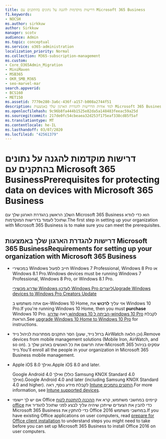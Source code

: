 ```yaml
---
title: דרישות מוקדמות להגנה על נתונים בהתקנים עם Microsoft 365 Business
f1.keywords:
- NOCSH
ms.author: sirkkuw
author: Sirkkuw
manager: scotv
audience: Admin
ms.topic: conceptual
ms.service: o365-administration
localization_priority: Normal
ms.collection: M365-subscription-management
ms.custom:
- Core_O365Admin_Migration
- MiniMaven
- MSB365
- OKR_SMB_M365
- seo-marvel-mar
search.appverid:
- BCS160
- MET150
ms.assetid: 7770e280-3a6c-436f-a157-b008a2744f51
description: למד אודות הדרישות להגדרת הארגון שלך באמצעות Microsoft 365 Business והגנה על נתוני עבודה בהתקני המשתמשים.
ms.openlocfilehash: 9c96b8fa444b1525e82da5a148483feeac59a25d
ms.sourcegitcommit: 217de0fc54cbeaea32d253f175eaf338cd85f5af
ms.translationtype: MT
ms.contentlocale: he-IL
ms.lasthandoff: 03/07/2020
ms.locfileid: "42561379"
---
```

# <a name="prerequisites-for-protecting-data-on-devices-with-microsoft-365-business"></a><span data-ttu-id="68871-103">דרישות מוקדמות להגנה על נתונים בהתקנים עם Microsoft 365 Business</span><span class="sxs-lookup"><span data-stu-id="68871-103">Prerequisites for protecting data on devices with Microsoft 365 Business</span></span>

<span data-ttu-id="68871-104">השלב הראשון בהגדרת הארגון שלך עם Microsoft 365 Business הוא כדי לוודא שתוכל לעמוד בדרישות המוקדמות.</span><span class="sxs-lookup"><span data-stu-id="68871-104">The first step in setting up your organization with Microsoft 365 Business is to make sure you can meet the prerequisites.</span></span>
  
## <a name="requirements-for-setting-up-your-organization-with-microsoft-365-business"></a><span data-ttu-id="68871-105">דרישות להגדרת הארגון שלך באמצעות Microsoft 365 Business</span><span class="sxs-lookup"><span data-stu-id="68871-105">Requirements for setting up your organization with Microsoft 365 Business</span></span>

- <span data-ttu-id="68871-106">במכשירי Windows חייב לפעול Windows 7 Professional,‏ Windows 8 Pro או Windows 8.1 Pro.</span><span class="sxs-lookup"><span data-stu-id="68871-106">Windows devices must be running Windows 7 Professional, Windows 8 Pro, or Windows 8.1 Pro.</span></span>
    
    [<span data-ttu-id="68871-107">שדרוג מכשירי Windows לעדכון Windows Pro ליוצרים</span><span class="sxs-lookup"><span data-stu-id="68871-107">Upgrade Windows devices to Windows Pro Creators Update</span></span>](upgrade-to-windows-pro-creators-update.md)
    
    <span data-ttu-id="68871-108">אם אתה משתמש ב-Windows 10 Home, אזי עליך **לרכוש** את Windows 10 Pro.</span><span class="sxs-lookup"><span data-stu-id="68871-108">If you're running Windows 10 Home, then you must **purchase** Windows  10 Pro.</span></span> <span data-ttu-id="68871-109">ראה [שדרוג windows 10 הביתה ל-windows 10 Pro](https://support.office.com/article/0aee10c1-4d34-43ee-a325-579c6c2df90e?ui=en-US&rs=en-US&ad=US) לקבלת הוראות.</span><span class="sxs-lookup"><span data-stu-id="68871-109">See [upgrade Windows 10 Home to Windows 10 Pro](https://support.office.com/article/0aee10c1-4d34-43ee-a325-579c6c2df90e?ui=en-US&rs=en-US&ad=US) for instructions.</span></span> 
    
- <span data-ttu-id="68871-110">הסר התקנים מפתרונות לניהול נייד (ברזל נייד, שעון AirWatch וכן הלאה).</span><span class="sxs-lookup"><span data-stu-id="68871-110">Remove devices from mobile management solutions (Mobile Iron, AirWatch, and so on).</span></span> <span data-ttu-id="68871-111">אתה תרשום את כל האנשים בארגון שלך ב-Microsoft 365 עסקים בניהול נייד.</span><span class="sxs-lookup"><span data-stu-id="68871-111">You'll enroll all the people in your organization in Microsoft 365 Business mobile management.</span></span>
    
- <span data-ttu-id="68871-112">Apple iOS 8.0 ואילך.</span><span class="sxs-lookup"><span data-stu-id="68871-112">Apple iOS 8.0 and later.</span></span>
    
    <span data-ttu-id="68871-113">Google Android 4.0 ואילך (כולל Samsung KNOX Standard 4.0 ואילך).</span><span class="sxs-lookup"><span data-stu-id="68871-113">Google Android 4.0 and later (including Samsung KNOX Standard 4.0 and higher).</span></span> <span data-ttu-id="68871-114">לקבלת מידע נוסף, ראה [Intune התקנים נתמכים](https://go.microsoft.com/fwlink/p/?linkid=852307).</span><span class="sxs-lookup"><span data-stu-id="68871-114">For more information, see [Intune supported devices](https://go.microsoft.com/fwlink/p/?linkid=852307).</span></span>
    
- <span data-ttu-id="68871-115">אם יש לך יישומי Office קיימים במחשבי משתמש, קרא את [ההכנה להתקנת לקוח office](prepare-for-office-client-deployment.md) כדי להבין את הצעדים שייתכן שיהיה עליך לבצע לפני שתוכל להגדיר את Microsoft 365 Business כדי להתקין את Office 2016 במחשבי משתמש.</span><span class="sxs-lookup"><span data-stu-id="68871-115">If you have existing Office applications on user computers, read [prepare for Office client installation](prepare-for-office-client-deployment.md) to understand steps you might need to take before you can set up Microsoft 365 Business to install Office 2016 on user computers.</span></span> 
